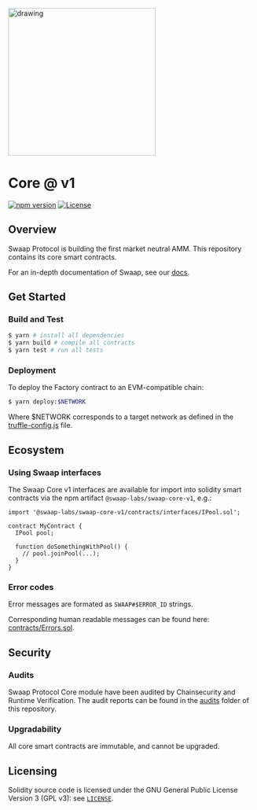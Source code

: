 <img src="https://docs.swaap.finance/img/brand.png" alt="drawing" width="300"/>


# Core @ v1
[![npm version](https://img.shields.io/npm/v/@swaap-labs/swaap-core-v1/latest.svg)](https://www.npmjs.com/package/@swaap-labs/swaap-core-v1/v/latest)
[![License](https://img.shields.io/badge/License-GPLv3-green.svg)](https://www.gnu.org/licenses/gpl-3.0)

## Overview

Swaap Protocol is building the first market neutral AMM. This repository contains its core smart contracts. 

For an in-depth documentation of Swaap, see our [docs](https://docs.swaap.finance/).

## Get Started

### Build and Test
```bash
$ yarn # install all dependencies
$ yarn build # compile all contracts
$ yarn test # run all tests
```

### Deployment
To deploy the Factory contract to an EVM-compatible chain:

```bash
$ yarn deploy:$NETWORK
```

Where $NETWORK corresponds to a target network as defined in the [truffle-config.js](truffle-config.js) file.

## Ecosystem

### Using Swaap interfaces
The Swaap Core v1 interfaces are available for import into solidity smart contracts via the npm artifact `@swaap-labs/swaap-core-v1`, e.g.:

```solidity
import '@swaap-labs/swaap-core-v1/contracts/interfaces/IPool.sol';

contract MyContract {
  IPool pool;

  function doSomethingWithPool() {
    // pool.joinPool(...);
  }
}
```

### Error codes
Error messages are formated as `SWAAP#$ERROR_ID` strings.

Corresponding human readable messages can be found here: [contracts/Errors.sol](contracts/Errors.sol).

## Security
### Audits
Swaap Protocol Core module have been audited by Chainsecurity and Runtime Verification. The audit reports can be found in the [audits](./audits/) folder of this repository.

### Upgradability
All core smart contracts are immutable, and cannot be upgraded.

## Licensing
Solidity source code is licensed under the GNU General Public License Version 3 (GPL v3): see [`LICENSE`](./LICENSE).


